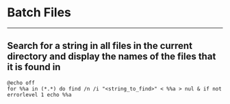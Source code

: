 # Batch Files
----------

## Search for a string in all files in the current directory and display the names of the files that it is found in

    @echo off
    for %%a in (*.*) do find /n /i "<string_to_find>" < %%a > nul & if not errorlevel 1 echo %%a
